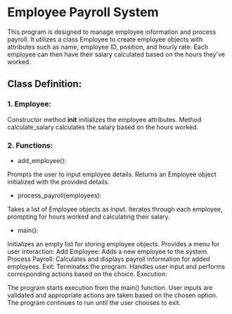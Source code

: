 # Employee Payroll System

This program is designed to manage employee information and process payroll. It utilizes a class Employee to create employee objects with attributes such as name, employee ID, position, and hourly rate. Each employee can then have their salary calculated based on the hours they've worked.

## Class Definition:

### 1. Employee:
Constructor method __init__ initializes the employee attributes.
Method calculate_salary calculates the salary based on the hours worked.
### 2. Functions:

* add_employee():

Prompts the user to input employee details.
Returns an Employee object initialized with the provided details.
* process_payroll(employees):

Takes a list of Employee objects as input.
Iterates through each employee, prompting for hours worked and calculating their salary.
* main():

Initializes an empty list for storing employee objects.
Provides a menu for user interaction:
Add Employee: Adds a new employee to the system.
Process Payroll: Calculates and displays payroll information for added employees.
Exit: Terminates the program.
Handles user input and performs corresponding actions based on the choice.
Execution:

The program starts execution from the main() function.
User inputs are validated and appropriate actions are taken based on the chosen option.
The program continues to run until the user chooses to exit.
